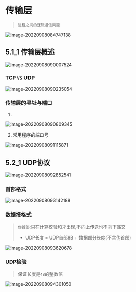 # 传输层

> `进程之间的逻辑通信问题`

![image-20220908084747138](https://cdn.jsdelivr.net/gh/DZX-hhh/Pictures/images/202209080847920.png)

## 5.1_1 传输层概述

![image-20220908090007524](https://cdn.jsdelivr.net/gh/DZX-hhh/Pictures/images/202209080900768.png)

### TCP `VS` UDP

![image-20220908090235054](https://cdn.jsdelivr.net/gh/DZX-hhh/Pictures/images/202209080902007.png)

### 传输层的寻址与端口

1. 

![image-20220908090809345](https://cdn.jsdelivr.net/gh/DZX-hhh/Pictures/images/202209080908959.png)

2. 常用程序的端口号

![image-20220908091115871](https://cdn.jsdelivr.net/gh/DZX-hhh/Pictures/images/202209080911927.png)

## 5.2_1 UDP协议

![image-20220908092852541](https://cdn.jsdelivr.net/gh/DZX-hhh/Pictures/images/202209080928872.png)

### 首部格式

![image-20220908093142188](https://cdn.jsdelivr.net/gh/DZX-hhh/Pictures/images/202209080931271.png)

### 数据报格式

> `伪首部`:只在计算校验和才出现,不向上传送也不向下递交
>
> - UDP长度 = UDP首部8B + 数据部分长度(不含伪首部)

![image-20220908093620678](https://cdn.jsdelivr.net/gh/DZX-hhh/Pictures/images/202209080936999.png)

### UDP检验

> 保证长度是`4B`的整数倍

![image-20220908094301050](https://cdn.jsdelivr.net/gh/DZX-hhh/Pictures/images/202209080943645.png)
